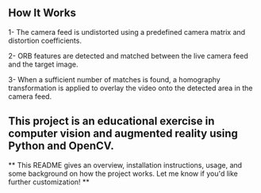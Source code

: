 ## How It Works
1- The camera feed is undistorted using a predefined camera matrix and distortion coefficients.

2- ORB features are detected and matched between the live camera feed and the target image.

3- When a sufficient number of matches is found, a homography transformation is applied to overlay the video onto the detected area in the camera feed.


## This project is an educational exercise in computer vision and augmented reality using Python and OpenCV.


** This README gives an overview, installation instructions, usage, and some background on how the project works. Let me know if you'd like further customization! **
